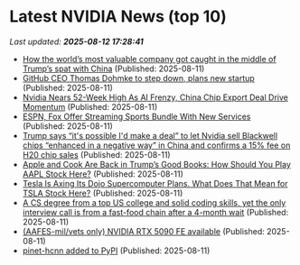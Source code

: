 # Latest NVIDIA News (top 10)
_Last updated: **2025-08-12 17:28:41**_

- [How the world’s most valuable company got caught in the middle of Trump’s spat with China](https://biztoc.com/x/5077b3090bfb1296) (Published: 2025-08-11)
- [GitHub CEO Thomas Dohmke to step down, plans new startup](https://biztoc.com/x/281514022cac63db) (Published: 2025-08-11)
- [Nvidia Nears 52-Week High As AI Frenzy, China Chip Export Deal Drive Momentum](https://biztoc.com/x/fcd54f58f18d0b96) (Published: 2025-08-11)
- [ESPN, Fox Offer Streaming Sports Bundle With New Services](https://biztoc.com/x/323115aed42ebbbc) (Published: 2025-08-11)
- [Trump says “it's possible I'd make a deal” to let Nvidia sell Blackwell chips “enhanced in a negative way” in China and confirms a 15% fee on H20 chip sales](https://biztoc.com/x/3dd9fa0fe518243e) (Published: 2025-08-11)
- [Apple and Cook Are Back in Trump’s Good Books: How Should You Play AAPL Stock Here?](https://biztoc.com/x/9ab8b43ec45828ff) (Published: 2025-08-11)
- [Tesla Is Axing Its Dojo Supercomputer Plans. What Does That Mean for TSLA Stock Here?](https://www.barchart.com/story/news/34053479/tesla-is-axing-its-dojo-supercomputer-plans-what-does-that-mean-for-tsla-stock-here) (Published: 2025-08-11)
- [A CS degree from a top US college and solid coding skills, yet the only interview call is from a fast-food chain after a 4-month wait](https://economictimes.indiatimes.com/magazines/panache/a-cs-degree-from-a-top-us-college-and-solid-coding-skills-yet-the-only-interview-call-is-from-a-fast-food-chain-after-a-4-month-wait/articleshow/123241253.cms) (Published: 2025-08-11)
- [(AAFES-mil/vets only) NVIDIA RTX 5090 FE available](https://slickdeals.net/f/18521902-aafes-mil-vets-only-nvidia-rtx-5090-fe-available) (Published: 2025-08-11)
- [pinet-hcnn added to PyPI](https://pypi.org/project/pinet-hcnn/) (Published: 2025-08-11)
